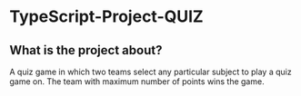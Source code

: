 # TypeScript-Project-QUIZ

## What is the project about?
A quiz game in which two teams select any particular subject to play a quiz game on.
The team with maximum number of points wins the game.


